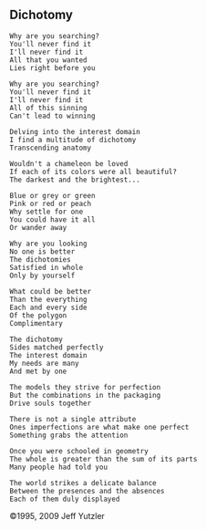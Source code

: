 ## Dichotomy

    Why are you searching?
    You'll never find it
    I'll never find it
    All that you wanted
    Lies right before you
    
    Why are you searching?
    You'll never find it
    I'll never find it 
    All of this sinning 
    Can't lead to winning
    
    Delving into the interest domain
    I find a multitude of dichotomy
    Transcending anatomy
    
    Wouldn't a chameleon be loved
    If each of its colors were all beautiful?
    The darkest and the brightest...
    
    Blue or grey or green
    Pink or red or peach
    Why settle for one
    You could have it all
    Or wander away
    
    Why are you looking
    No one is better
    The dichotomies
    Satisfied in whole
    Only by yourself
    
    What could be better
    Than the everything
    Each and every side
    Of the polygon
    Complimentary
    
    The dichotomy
    Sides matched perfectly
    The interest domain
    My needs are many
    And met by one
    
    The models they strive for perfection
    But the combinations in the packaging
    Drive souls together
    
    There is not a single attribute
    Ones imperfections are what make one perfect
    Something grabs the attention
    
    Once you were schooled in geometry
    The whole is greater than the sum of its parts
    Many people had told you
    
    The world strikes a delicate balance
    Between the presences and the absences
    Each of them duly displayed
    
©1995, 2009 Jeff Yutzler
